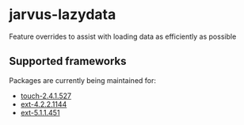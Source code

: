 # jarvus-lazydata
Feature overrides to assist with loading data as efficiently as possible

## Supported frameworks
Packages are currently being maintained for:

- [touch-2.4.1.527](https://github.com/JarvusInnovations/jarvus-lazydata/tree/touch/2/4/1/527)
- [ext-4.2.2.1144](https://github.com/JarvusInnovations/jarvus-lazydata/tree/ext/4/2/2/1144)
- [ext-5.1.1.451](https://github.com/JarvusInnovations/jarvus-lazydata/tree/ext/5/1/1/451)
